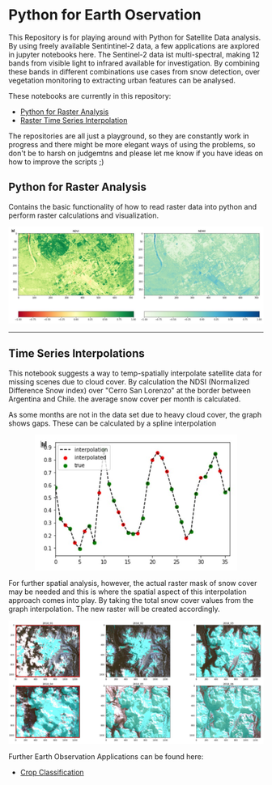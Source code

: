 # Python for Earth Oservation

This Repository is for playing around with Python for Satellite Data analysis. 
By using freely available Sentintinel-2 data, a few applications are axplored in jupyter notebooks here. The Sentinel-2 data ist multi-spectral, making 12 bands from visible light to infrared available for investigation. By combining these bands in different combinations use cases from snow detection, over vegetation monitoring to extracting urban features can be analysed.

These notebooks are currently in this repository:

- [Python for Raster Analysis](PythonforRasterAnalysis.ipynb)
- [Raster Time Series Interpolation](RasterTimeseriesInterpolation.ipynb)

The repositories are all just a playground, so they are constantly work in progress and there might be more elegant ways of using the problems, so don't be to harsh on judgemtns and please let me know if you have ideas on how to improve the scripts ;)



## Python for Raster Analysis
Contains the basic functionality of how to read raster data into python and perform raster calculations and visualization.

<p align="center">
  <img width="600"  src="plots/RasterCalculations.jpg">
</p>


__________________________________________________________________________________________________________

## Time Series Interpolations
This notebook suggests a way to temp-spatially interpolate satellite data for missing scenes due to cloud cover. By calculation the NDSI (Normalized Difference Snow index) over  "Cerro San Lorenzo" at the border between Argentina and Chile. the average snow cover per month is calculated.

As some months are not in the data set due to heavy cloud cover, the graph shows gaps. These can be calculated by a spline interpolation

<p align="center">
  <img width="400" src="plots/interpolation_graph.jpg">
</p>



For further spatial analysis, however,  the actual raster mask of snow cover may be needed and this is where the spatial aspect of this interpolation approach comes into play. By taking the total snow cover values from the graph interpolation. The new raster will be created accordingly.

<p align="center">
  <img width="600"  src="plots/interpolation_raster.jpg">
</p>


Further Earth Observation Applications can be found here:

- [Crop Classification](https://github.com/RomanPCML/EarthObservation)
